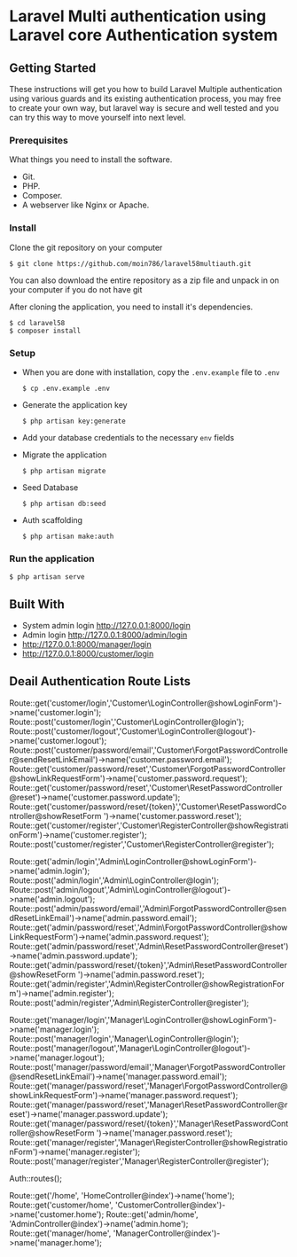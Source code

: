 # Laravel Multi authentication using Laravel core Authentication system

## Getting Started
These instructions will get you how to build Laravel Multiple authentication using various guards and its existing authentication process, you may free to create your own way, but laravel way is secure and well tested and you can try this way to move yourself into next level.

### Prerequisites
What things you need to install the software.

* Git.
* PHP.
* Composer.
* A webserver like Nginx or Apache.

### Install
Clone the git repository on your computer

```$ git clone https://github.com/moin786/laravel58multiauth.git```


You can also download the entire repository as a zip file and unpack in on your computer if you do not have git

After cloning the application, you need to install it's dependencies. 

```
$ cd laravel58
$ composer install
```


### Setup
- When you are done with installation, copy the `.env.example` file to `.env`

  ```$ cp .env.example .env```


- Generate the application key

  ```$ php artisan key:generate```


- Add your database credentials to the necessary `env` fields

- Migrate the application

  ```$ php artisan migrate```


- Seed Database

  ```$ php artisan db:seed```

- Auth scaffolding

  ```$ php artisan make:auth```

### Run the application

  ```$ php artisan serve```


## Built With
* System admin login http://127.0.0.1:8000/login
* Admin login http://127.0.0.1:8000/admin/login
* http://127.0.0.1:8000/manager/login
* http://127.0.0.1:8000/customer/login


## Deail Authentication Route Lists
Route::get('customer/login','Customer\LoginController@showLoginForm')->name('customer.login');
Route::post('customer/login','Customer\LoginController@login');
Route::post('customer/logout','Customer\LoginController@logout')->name('customer.logout');
Route::post('customer/password/email','Customer\ForgotPasswordController@sendResetLinkEmail')->name('customer.password.email');
Route::get('customer/password/reset','Customer\ForgotPasswordController@showLinkRequestForm')->name('customer.password.request');
Route::get('customer/password/reset','Customer\ResetPasswordController@reset')->name('customer.password.update');
Route::get('customer/password/reset/{token}','Customer\ResetPasswordController@showResetForm ')->name('customer.password.reset');
Route::get('customer/register','Customer\RegisterController@showRegistrationForm')->name('customer.register');
Route::post('customer/register','Customer\RegisterController@register');


Route::get('admin/login','Admin\LoginController@showLoginForm')->name('admin.login');
Route::post('admin/login','Admin\LoginController@login');
Route::post('admin/logout','Admin\LoginController@logout')->name('admin.logout');
Route::post('admin/password/email','Admin\ForgotPasswordController@sendResetLinkEmail')->name('admin.password.email');
Route::get('admin/password/reset','Admin\ForgotPasswordController@showLinkRequestForm')->name('admin.password.request');
Route::get('admin/password/reset','Admin\ResetPasswordController@reset')->name('admin.password.update');
Route::get('admin/password/reset/{token}','Admin\ResetPasswordController@showResetForm ')->name('admin.password.reset');
Route::get('admin/register','Admin\RegisterController@showRegistrationForm')->name('admin.register');
Route::post('admin/register','Admin\RegisterController@register');


Route::get('manager/login','Manager\LoginController@showLoginForm')->name('manager.login');
Route::post('manager/login','Manager\LoginController@login');
Route::post('manager/logout','Manager\LoginController@logout')->name('manager.logout');
Route::post('manager/password/email','Manager\ForgotPasswordController@sendResetLinkEmail')->name('manager.password.email');
Route::get('manager/password/reset','Manager\ForgotPasswordController@showLinkRequestForm')->name('manager.password.request');
Route::get('manager/password/reset','Manager\ResetPasswordController@reset')->name('manager.password.update');
Route::get('manager/password/reset/{token}','Manager\ResetPasswordController@showResetForm ')->name('manager.password.reset');
Route::get('manager/register','Manager\RegisterController@showRegistrationForm')->name('manager.register');
Route::post('manager/register','Manager\RegisterController@register');


Auth::routes();

Route::get('/home', 'HomeController@index')->name('home');
Route::get('customer/home', 'CustomerController@index')->name('customer.home');
Route::get('admin/home', 'AdminController@index')->name('admin.home');
Route::get('manager/home', 'ManagerController@index')->name('manager.home');